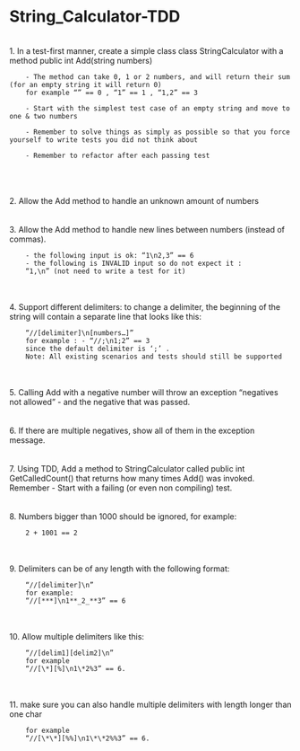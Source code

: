 # String_Calculator-TDD

<br>
1.  In a test-first manner, create a simple class class StringCalculator
    with a method public int Add(string numbers)

        - The method can take 0, 1 or 2 numbers, and will return their sum (for an empty string it will return 0)
        for example “” == 0 , “1” == 1 , “1,2” == 3

        - Start with the simplest test case of an empty string and move to one & two numbers

        - Remember to solve things as simply as possible so that you force yourself to write tests you did not think about

        - Remember to refactor after each passing test
<br>
<br>
<br>
2.  Allow the Add method to handle an unknown amount of numbers

<br>
<br>
<br>
3.  Allow the Add method to handle new lines between numbers (instead of commas).

        - the following input is ok: “1\n2,3” == 6
        - the following is INVALID input so do not expect it :
        “1,\n” (not need to write a test for it)
<br>
<br>
4.  Support different delimiters:
    to change a delimiter, the beginning of the string will contain a separate line
    that looks like this:

        “//[delimiter]\n[numbers…]”
        for example : - “//;\n1;2” == 3
        since the default delimiter is ‘;’ .
        Note: All existing scenarios and tests should still be supported

<br>
<br>
5.  Calling Add with a negative number will throw an exception “negatives not allowed” - and the negative that was passed.

<br>
<br>
<br>
6.  If there are multiple negatives, show all of them in the exception message.

<br>
<br>
<br>
7.  Using TDD, Add a method to StringCalculator
    called public int GetCalledCount()
    that returns how many times Add() was invoked.
    Remember - Start with a failing (or even non compiling) test.

<br>
<br>
<br>
8.  Numbers bigger than 1000 should be ignored, for example:

        2 + 1001 == 2

<br>
<br>
9.  Delimiters can be of any length with the following format:

        “//[delimiter]\n”
        for example:
        “//[***]\n1**_2_**3” == 6

<br>
<br>
10. Allow multiple delimiters like this:

        “//[delim1][delim2]\n”
        for example
        “//[\*][%]\n1\*2%3” == 6.

<br>
<br>
11. make sure you can also handle multiple delimiters with length longer than one char

        for example
        “//[\*\*][%%]\n1\*\*2%%3” == 6.
